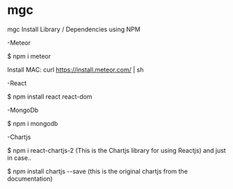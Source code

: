 # mgc

mgc
Install Library / Dependencies using NPM

-Meteor

$ npm i meteor

Install MAC: 
curl https://install.meteor.com/ | sh

-React

$ npm install react react-dom

-MongoDb

$ npm i mongodb

-Chartjs

$ npm i react-chartjs-2 (This is the Chartjs library for using Reactjs) and just in case..

$ npm install chartjs --save (this is the original chartjs from the documentation)
